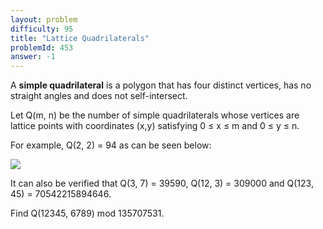 ```yaml
---
layout: problem
difficulty: 95
title: "Lattice Quadrilaterals"
problemId: 453
answer: -1
---
```

A **simple quadrilateral** is a polygon that has four distinct vertices, has no straight angles and does not self-intersect.

Let Q(m, n) be the number of simple quadrilaterals whose vertices are lattice points with coordinates (x,y) satisfying 0 ≤ x ≤ m and 0 ≤ y ≤ n.

For example, Q(2, 2) = 94 as can be seen below:

![](project/images/p453_quad.png)

It can also be verified that Q(3, 7) = 39590, Q(12, 3) = 309000 and Q(123, 45) = 70542215894646.

Find Q(12345, 6789) mod 135707531.